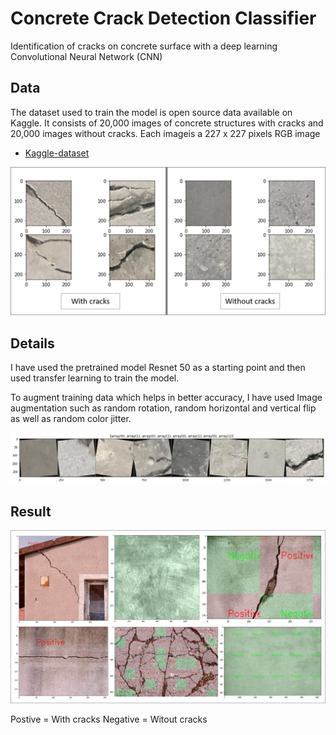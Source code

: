# Concrete Crack Detection Classifier

Identification of cracks on concrete surface with a deep learning Convolutional Neural Network (CNN)

## Data

The dataset used to train the model is open source data available on Kaggle. It consists of 20,000 images of concrete structures with cracks and 20,000 images without cracks. Each imageis a 227 x 227 pixels RGB image

- [Kaggle-dataset](https://www.kaggle.com/arunrk7/surface-crack-detection)

![](images/cracks_dataset.png)

## Details

I have used the pretrained model Resnet 50 as a starting point and then used transfer learning to train the model. 

To augment training data which helps in better accuracy, I have used Image augmentation such as random rotation, random horizontal and vertical flip as well as random color jitter.

![](images/Augment.png)

## Result 

![](images/Cracks_NoCracks1.png)

Postive = With cracks
Negative = Witout cracks

